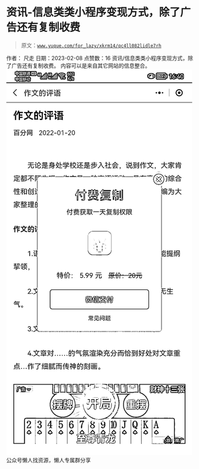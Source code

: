 # 资讯-信息类类小程序变现方式，除了广告还有复制收费

> 原文：[`www.yuque.com/for_lazy/xkrm14/qc4ll082lidle7rh`](https://www.yuque.com/for_lazy/xkrm14/qc4ll082lidle7rh)

<ne-p id="u3fb5e2b0" data-lake-id="u3fb5e2b0"><ne-text id="uffb1189d">作者： 尺走</ne-text></ne-p> <ne-p id="ub2d5e862" data-lake-id="ub2d5e862"><ne-text id="u9f9ef511">日期：2023-02-08</ne-text></ne-p> <ne-p id="u0bc20cea" data-lake-id="u0bc20cea"><ne-text id="u88cb228b">点赞数：</ne-text><ne-text id="u21dbaef3" ne-bold="true">16</ne-text></ne-p> <ne-hole id="u855f96d9" data-lake-id="u855f96d9"><ne-card data-card-name="hr" data-card-type="block" id="EQqjF" data-event-boundary="card"><ne-p id="u7abadcd3" data-lake-id="u7abadcd3"><ne-text id="u4e30593e">资讯/信息类类小程序变现方式，除了广告还有复制收费。 内容可以是来自其它网站的信息整合。</ne-text></ne-p> <ne-p id="u8915be53" data-lake-id="u8915be53"><ne-card data-card-name="image" data-card-type="inline" id="bSOQ5" data-event-boundary="card">![](img/982842b0208069dff2e3342cef2e0f3e.png)</ne-card></ne-p> <ne-hole id="uf109d260" data-lake-id="uf109d260"><ne-card data-card-name="hr" data-card-type="block" id="z9lzO" data-event-boundary="card"><ne-p id="u883e8c3c" data-lake-id="u883e8c3c"><ne-text id="u6e1d0fab">公众号懒人找资源，懒人专属群分享</ne-text></ne-p></ne-card></ne-hole></ne-card></ne-hole>